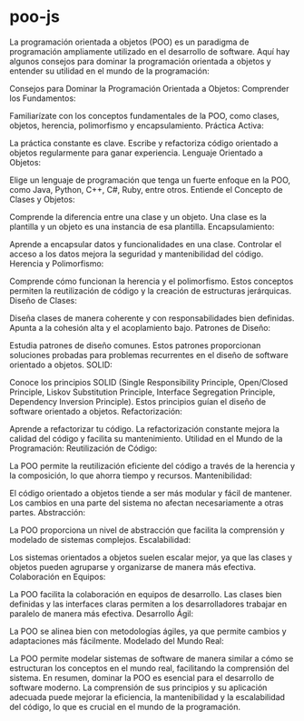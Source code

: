 # poo-js

La programación orientada a objetos (POO) es un paradigma de programación ampliamente utilizado en el desarrollo de software. Aquí hay algunos consejos para dominar la programación orientada a objetos y entender su utilidad en el mundo de la programación:

Consejos para Dominar la Programación Orientada a Objetos:
Comprender los Fundamentos:

Familiarízate con los conceptos fundamentales de la POO, como clases, objetos, herencia, polimorfismo y encapsulamiento.
Práctica Activa:

La práctica constante es clave. Escribe y refactoriza código orientado a objetos regularmente para ganar experiencia.
Lenguaje Orientado a Objetos:

Elige un lenguaje de programación que tenga un fuerte enfoque en la POO, como Java, Python, C++, C#, Ruby, entre otros.
Entiende el Concepto de Clases y Objetos:

Comprende la diferencia entre una clase y un objeto. Una clase es la plantilla y un objeto es una instancia de esa plantilla.
Encapsulamiento:

Aprende a encapsular datos y funcionalidades en una clase. Controlar el acceso a los datos mejora la seguridad y mantenibilidad del código.
Herencia y Polimorfismo:

Comprende cómo funcionan la herencia y el polimorfismo. Estos conceptos permiten la reutilización de código y la creación de estructuras jerárquicas.
Diseño de Clases:

Diseña clases de manera coherente y con responsabilidades bien definidas. Apunta a la cohesión alta y el acoplamiento bajo.
Patrones de Diseño:

Estudia patrones de diseño comunes. Estos patrones proporcionan soluciones probadas para problemas recurrentes en el diseño de software orientado a objetos.
SOLID:

Conoce los principios SOLID (Single Responsibility Principle, Open/Closed Principle, Liskov Substitution Principle, Interface Segregation Principle, Dependency Inversion Principle). Estos principios guían el diseño de software orientado a objetos.
Refactorización:

Aprende a refactorizar tu código. La refactorización constante mejora la calidad del código y facilita su mantenimiento.
Utilidad en el Mundo de la Programación:
Reutilización de Código:

La POO permite la reutilización eficiente del código a través de la herencia y la composición, lo que ahorra tiempo y recursos.
Mantenibilidad:

El código orientado a objetos tiende a ser más modular y fácil de mantener. Los cambios en una parte del sistema no afectan necesariamente a otras partes.
Abstracción:

La POO proporciona un nivel de abstracción que facilita la comprensión y modelado de sistemas complejos.
Escalabilidad:

Los sistemas orientados a objetos suelen escalar mejor, ya que las clases y objetos pueden agruparse y organizarse de manera más efectiva.
Colaboración en Equipos:

La POO facilita la colaboración en equipos de desarrollo. Las clases bien definidas y las interfaces claras permiten a los desarrolladores trabajar en paralelo de manera más efectiva.
Desarrollo Ágil:

La POO se alinea bien con metodologías ágiles, ya que permite cambios y adaptaciones más fácilmente.
Modelado del Mundo Real:

La POO permite modelar sistemas de software de manera similar a cómo se estructuran los conceptos en el mundo real, facilitando la comprensión del sistema.
En resumen, dominar la POO es esencial para el desarrollo de software moderno. La comprensión de sus principios y su aplicación adecuada puede mejorar la eficiencia, la mantenibilidad y la escalabilidad del código, lo que es crucial en el mundo de la programación.
